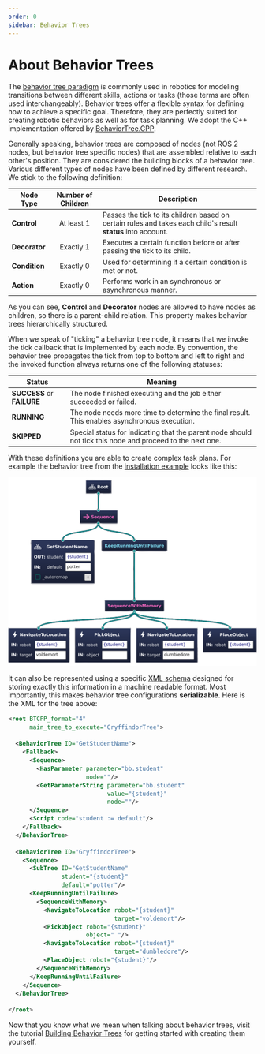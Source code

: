 ```yaml
---
order: 0
sidebar: Behavior Trees
---
```

# About Behavior Trees

The [behavior tree paradigm](https://arxiv.org/abs/1709.00084) is commonly used in robotics for modeling transitions between different skills, actions or tasks (those terms are often used interchangeably). Behavior trees offer a flexible syntax for defining how to achieve a specific goal. Therefore, they are perfectly suited for creating robotic behaviors as well as for task planning. We adopt the C++ implementation offered by [BehaviorTree.CPP](https://www.behaviortree.dev/).

Generally speaking, behavior trees are composed of nodes (not ROS 2 nodes, but behavior tree specific nodes) that are assembled relative to each other's position. They are considered the building blocks of a behavior tree. Various different types of nodes have been defined by different research. We stick to the following definition:

Node Type | Number of Children | Description
--- | :---: | ---
**Control** | At least 1 | Passes the tick to its children based on certain rules and takes each child's result **status** into account.
**Decorator** | Exactly 1 | Executes a certain function before or after passing the tick to its child.
**Condition** | Exactly 0 | Used for determining if a certain condition is met or not.
**Action** | Exactly 0 | Performs work in an synchronous or asynchronous manner.

As you can see, **Control** and **Decorator** nodes are allowed to have nodes as children, so there is a parent-child relation. This property makes behavior trees hierarchically structured.

When we speak of "ticking" a behavior tree node, it means that we invoke the tick callback that is implemented by each node. By convention, the behavior tree propagates the tick from top to bottom and left to right and the invoked function always returns one of the following statuses:

Status | Meaning
--- | ---
**SUCCESS** or **FAILURE** | The node finished executing and the job either succeeded or failed.
**RUNNING** | The node needs more time to determine the final result. This enables asynchronous execution.
**SKIPPED** | Special status for indicating that the parent node should not tick this node and proceed to the next one.

With these definitions you are able to create complex task plans. For example the behavior tree from the [installation example](../../installation/getting-started.md#launch-an-example) looks like this:

![Example behavior tree](./gryffindor_tree.png)

It can also be represented using a specific [XML schema](https://www.behaviortree.dev/docs/learn-the-basics/xml_format) designed for storing exactly this information in a machine readable format. Most importantly, this makes behavior tree configurations **serializable**. Here is the XML for the tree above:

```xml
<root BTCPP_format="4"
      main_tree_to_execute="GryffindorTree">

  <BehaviorTree ID="GetStudentName">
    <Fallback>
      <Sequence>
        <HasParameter parameter="bb.student"
                      node=""/>
        <GetParameterString parameter="bb.student"
                            value="{student}"
                            node=""/>
      </Sequence>
      <Script code="student := default"/>
    </Fallback>
  </BehaviorTree>

  <BehaviorTree ID="GryffindorTree">
    <Sequence>
      <SubTree ID="GetStudentName"
               student="{student}"
               default="potter"/>
      <KeepRunningUntilFailure>
        <SequenceWithMemory>
          <NavigateToLocation robot="{student}"
                              target="voldemort"/>
          <PickObject robot="{student}"
                      object=" "/>
          <NavigateToLocation robot="{student}"
                              target="dumbledore"/>
          <PlaceObject robot="{student}"/>
        </SequenceWithMemory>
      </KeepRunningUntilFailure>
    </Sequence>
  </BehaviorTree>

</root>
```

Now that you know what we mean when talking about behavior trees, visit the tutorial [Building Behavior Trees](../tutorials/building-behavior-trees.md) for getting started with creating them yourself.
